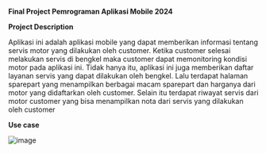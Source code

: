 **Final Project Pemrograman Aplikasi Mobile 2024**


**Project Description**

Aplikasi ini adalah aplikasi mobile yang dapat memberikan informasi tentang servis motor yang dilakukan oleh customer. Ketika customer selesai melakukan servis di bengkel maka customer dapat memonitoring kondisi motor pada aplikasi ini. Tidak hanya itu, aplikasi ini juga memberikan daftar layanan servis yang dapat dilakukan oleh bengkel. Lalu terdapat halaman sparepart yang menampilkan berbagai macam sparepart dan harganya dari motor yang didaftarkan oleh customer. Selain itu terdapat riwayat servis dari motor customer yang bisa menampilkan nota dari servis yang dilakukan oleh customer

**Use case**


![image](https://github.com/HariIDn/044_ProjectAkhir/assets/108159696/ca9fe471-7be4-41d3-ab40-213538295f73)
